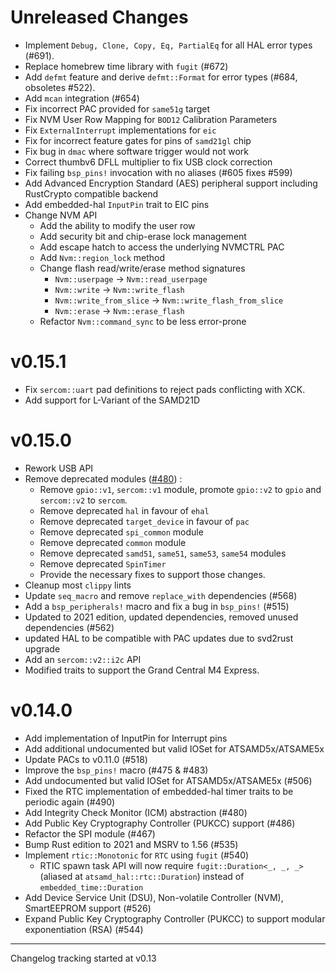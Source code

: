 # Unreleased Changes

- Implement `Debug, Clone, Copy, Eq, PartialEq` for all HAL error types (#691).
- Replace homebrew time library with `fugit` (#672)
- Add `defmt` feature and derive `defmt::Format` for error types (#684, obsoletes #522).
- Add `mcan` integration (#654)
- Fix incorrect PAC provided for `same51g` target
- Fix NVM User Row Mapping for `BOD12` Calibration Parameters
- Fix `ExternalInterrupt` implementations for `eic`
- Fix for incorrect feature gates for pins of `samd21gl` chip
- Fix bug in `dmac` where software trigger would not work
- Correct thumbv6 DFLL multiplier to fix USB clock correction
- Fix failing `bsp_pins!` invocation with no aliases (#605 fixes #599)
- Add Advanced Encryption Standard (AES) peripheral support including RustCrypto compatible backend
- Add embedded-hal `InputPin` trait to EIC pins
- Change NVM API
  - Add the ability to modify the user row
  - Add security bit and chip-erase lock management
  - Add escape hatch to access the underlying NVMCTRL PAC
  - Add `Nvm::region_lock` method
  - Change flash read/write/erase method signatures
      - `Nvm::userpage` -> `Nvm::read_userpage`
      - `Nvm::write` -> `Nvm::write_flash`
      - `Nvm::write_from_slice` -> `Nvm::write_flash_from_slice`
      - `Nvm::erase` -> `Nvm::erase_flash`
  - Refactor `Nvm::command_sync` to be less error-prone

# v0.15.1

- Fix `sercom::uart` pad definitions to reject pads conflicting with XCK.
- Add support for L-Variant of the SAMD21D

# v0.15.0

- Rework USB API
- Remove deprecated modules ([#480](https://github.com/atsamd-rs/atsamd/pull/480)) :
  - Remove `gpio::v1`, `sercom::v1` module, promote `gpio::v2` to `gpio` and `sercom::v2` to `sercom`.
  - Remove deprecated `hal` in favour of `ehal`
  - Remove deprecated `target_device` in favour of `pac`
  - Remove deprecated `spi_common` module
  - Remove deprecated `common` module
  - Remove deprecated `samd51`, `same51`, `same53`, `same54` modules
  - Remove deprecated `SpinTimer`
  - Provide the necessary fixes to support those changes.
- Cleanup most `clippy` lints
- Update `seq_macro` and remove `replace_with` dependencies (#568)
- Add a `bsp_peripherals!` macro and fix a bug in `bsp_pins!` (#515)
- Updated to 2021 edition, updated dependencies, removed unused dependencies (#562)
- updated HAL to be compatible with PAC updates due to svd2rust upgrade
- Add an `sercom::v2::i2c` API
- Modified traits to support the Grand Central M4 Express.

# v0.14.0

- Add implementation of InputPin for Interrupt pins
- Add additional undocumented but valid IOSet for ATSAMD5x/ATSAME5x
- Update PACs to v0.11.0 (#518)
- Improve the `bsp_pins!` macro (#475 & #483)
- Add undocumented but valid IOSet for ATSAMD5x/ATSAME5x (#506)
- Fixed the RTC implementation of embedded-hal timer traits to be periodic again (#490)
- Add Integrity Check Monitor (ICM) abstraction (#480)
- Add Public Key Cryptography Controller (PUKCC) support (#486)
- Refactor the SPI module (#467)
- Bump Rust edition to 2021 and MSRV to 1.56 (#535)
- Implement `rtic::Monotonic` for `RTC` using `fugit` (#540)
  - RTIC spawn task API will now require `fugit::Duration<_, _, _>` (aliased
  at `atsamd_hal::rtc::Duration`) instead of `embedded_time::Duration`
- Add Device Service Unit (DSU), Non-volatile Controller (NVM), SmartEEPROM support (#526)
- Expand Public Key Cryptography Controller (PUKCC) to support modular
  exponentiation (RSA) (#544)

---

Changelog tracking started at v0.13
